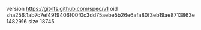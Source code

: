 version https://git-lfs.github.com/spec/v1
oid sha256:1ab7c7ef4919406f00f0c3dd75aebe5b26e6afa80f3eb19ae8713863e1482916
size 18745

